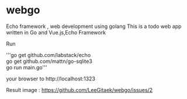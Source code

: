 # webgo
Echo framework , web development using golang
This is a todo web app written in Go and Vue.js,Echo Framework

Run

'''go get github.com/labstack/echo <br>
go get github.com/mattn/go-sqlite3 <br>
go run main.go'''

your browser to http://localhost:1323 <br>

Result image : https://github.com/LeeGitaek/webgo/issues/2
